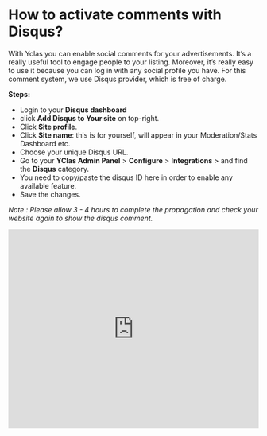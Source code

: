 # How to activate comments with Disqus?

With Yclas you can enable  social comments for your advertisements. It’s a really useful tool to engage people to your listing.
Moreover, it’s really easy to use it because you can log in with any social profile you have. For this comment system, we use Disqus provider, which is free of charge.

**Steps:**

-   Login to your  **Disqus dashboard**
-   click  **Add Disqus to Your site**  on top-right.
-   Click **Site profile**.
-   Click **Site name**: this is for yourself, will appear in your Moderation/Stats Dashboard etc.
-   Choose your unique Disqus URL.
-   Go to your  **YClas Admin Panel**  >  **Configure**  >  **Integrations**  >   and find the **Disqus** category.  
-   You need to copy/paste the disqus ID here in order to enable any available feature.
-   Save the changes.

_Note : Please allow 3 - 4 hours to complete the propagation and check your website again to show the disqus comment._



<iframe width="100%" height="400px" src="https://www.youtube.com/embed/cFcECb3dwn4" title="Yclas video" frameborder="0" allow="accelerometer; autoplay; clipboard-write; encrypted-media; gyroscope; picture-in-picture" allowfullscreen></iframe>
 

